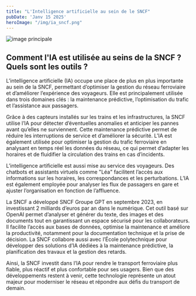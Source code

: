 ```yaml
---
title: "L'Intelligence artificielle au sein de le SNCF"
pubDate: 'Janv 15 2025'
heroImage: "/img/ia_sncf.png"
---
```


![image principale](/img/ia_sncf.png)

## Comment l'IA est utilisée au seins de la SNCF ? Quels sont les outils ?

L’intelligence artificielle (IA) occupe une place de plus en plus importante au sein de la SNCF, permettant d’optimiser la gestion du réseau ferroviaire et d’améliorer l’expérience des voyageurs. Elle est principalement utilisée dans trois domaines clés : la maintenance prédictive, l’optimisation du trafic et l’assistance aux passagers.

Grâce à des capteurs installés sur les trains et les infrastructures, la SNCF utilise l’IA pour détecter d’éventuelles anomalies et anticiper les pannes avant qu’elles ne surviennent. Cette maintenance prédictive permet de réduire les interruptions de service et d’améliorer la sécurité. L’IA est également utilisée pour optimiser la gestion du trafic ferroviaire en analysant en temps réel les données du réseau, ce qui permet d’adapter les horaires et de fluidifier la circulation des trains en cas d’incidents.

L’intelligence artificielle est aussi mise au service des voyageurs. Des chatbots et assistants virtuels comme "Léa" facilitent l’accès aux informations sur les horaires, les correspondances et les perturbations. L’IA est également employée pour analyser les flux de passagers en gare et ajuster l’organisation en fonction de l’affluence.

La SNCF a développé SNCF Groupe GPT en septembre 2023, en investissant 2 milliards d’euros par an dans le numérique. Cet outil basé sur OpenAI permet d’analyser et générer du texte, des images et des documents tout en garantissant un espace sécurisé pour les collaborateurs. Il facilite l’accès aux bases de données, optimise la maintenance et améliore la productivité, notamment pour la documentation technique et la prise de décision. La SNCF collabore aussi avec l’École polytechnique pour développer des solutions d’IA dédiées à la maintenance prédictive, la planification des travaux et la gestion des retards.

Ainsi, la SNCF investit dans l’IA pour rendre le transport ferroviaire plus fiable, plus réactif et plus confortable pour ses usagers. Bien que des développements restent à venir, cette technologie représente un atout majeur pour moderniser le réseau et répondre aux défis du transport de demain.